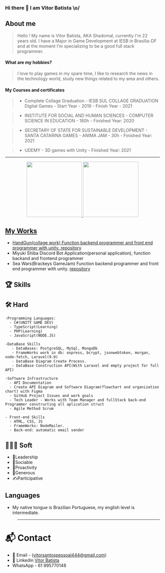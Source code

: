 
 ### Hi there 👋 I am Vitor Batista \o/

## About me
   > Hello ! My name is Vitor Batista, AKA Shadomal, currently I'm 22 years old. I have a Major in Game Development at IESB in Brasilia-DF and at the moment I'm specializing to be a good full stack programmer.
  #### What are my hobbies?
   > I love to play games in my spare time, I like to research the news in the technology world, study new things related to my area and others.
  #### My Courses and certificates
   
   >  - Complete Collage Graduation - IESB SUL COLLAGE GRADUATION Digital Games
         - Start Year - 2019
         - Finish Year - 2021
         
   >  - INSTITUTE FOR SOCIAL AND HUMAN SCIENCES
         - COMPUTER SCIENCE IN EDUCATION - 180h
         - Finished Year: 2020
         
   >  - SECRETARY OF STATE FOR SUSTAINABLE DEVELOPMENT
        - SANTA CATARINA GAMES - ANIMA JAM - 30h
        - Finished Year: 2021
        
   >  - UDEMY
        - 3D games with Unity
        - Finished Year: 2021
-------------------------------------------------------------------------------------------------------------------------------------------------------

<div align="center">
  <a href="https://github.com/shadomal">
  <img height="180em" src="https://github-readme-stats.vercel.app/api?username=shadomal&show_icons=true&theme=dracula&include_all_commits=true&count_private=true"/>
  <img height="180em" src="https://github-readme-stats.vercel.app/api/top-langs/?username=shadomal&layout=compact&langs_count=7&theme=dracula"/>
</div>


## My Works
  - HandGun(collage work) Function backend programmer and front end programmer with unity. [repository](https://github.com/shadomal/handgun)
  - Miyuki Shiba Discord Bot Application(personal application), function backand and frontend programmer
  - Sea Wars(Brackeys GameJam) Function backend programmer and front end programmer with unity. [repository](https://github.com/shadomal/boat-game)
 
## 🏆 Skills
  
  ## 🛠 Hard
    -Programming Languages: 
      - C#(UNITY GAME DEV) 
      - TypeScript(Learning) 
      - PHP(Learning) 
      - JavaScript(NODE.JS)
      
    -DataBase Skills
       - DataBases: PostgreSQL, MySql, MongoDb
       - FrameWorks work in db: express, bcrypt, jsonwebtoken, morgan, node-fetch, Laravel(9.0)
       - DataBase Diagram Create Process.
       - DataBase Construction API(With Laravel and empty project for full API)
      
    -Software Infrastructure
      - API Documentation
      - Create API Diagram and Software Diagram(flowchart and organization chart) with Figma
      - GitHub Project Issues and work goals
      - Tech Leader - Works with Team Manager and fullStack back-end Programmer constructing all aplication struct
      - Agile Method Scrum
 
    - Front-end Skills
      - HTML, CSS, JS
      - FrameWorks: NodeMailer.
      - Back-end: automatic email sender
 
      
  ## 👨🏻‍🔧 Soft
  - 🥇Leadership
  - 🤝Sociable
  - 👊Proactivity
  - 👋Generous
  - ✍️Participative
  
  ## Languages
  - My native tongue is Brazilian Portuguese, my english level is intermediate.
  
>-------------------------------------------------------------------------------------------------------------------------------------------------------
# 📬 Contact
 - 📧 Email - (vitorsantospessoal444@gmail.com)
 - 🔗 Linkedin [Vitor Batista](https://www.linkedin.com/in/vitor-batista-36a159210/)
 - WhatsApp - 61 995770148
